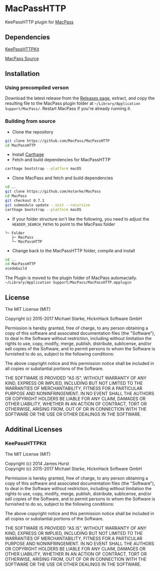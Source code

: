 # MacPassHTTP

KeePassHTTP plugin for [MacPass](https://github.com/mstarke/MacPass)

## Dependencies

[KeePassHTTPKit](https://github.com/MacPass/KeePassHTTPKit)

[MacPass Source](https://github.com/mstarke/MacPass)

## Installation

### Using precompiled verson

Download the latest release from the [Releases page](https://github.com/MacPass/MacPassHTTP/releases), extract, and copy the resulting file to the MacPass plugin folder at `~/Library/Application Support/MacPass/`. Restart MacPass if you're already running it.

### Building from source

* Clone the repository
```bash
git clone https://github.com/MacPass/MacPassHTTP
cd MacPassHTTP
```
* Install [Carthage](https://github.com/Carthage/Carthage#installing-carthage)
* Fetch and build dependencies for MacPassHTTP
```bash
carthage bootstrap --platform macOS
```
* Clone MacPass and fetch and build dependencies
```bash
cd ..
git clone https://github.com/mstarke/MacPass
cd MacPass
git checkout 0.7.1
git submodule update --init --recursive
carthage bootstrap --platform macOS
```

* If your folder structure isn't like the following, you need to adjust the ````HEADER_SEARCH_PATHS```` to point to the MacPass folder
````
└─ Folder
   ├─ MacPass
   └─ MacPassHTTP
````

* Change back to the MacPassHTTP folder, compile and install
```bash
cd ..
cd MacPassHTTP
xcodebuild
```

The Plugin is moved to the plugin folder of MacPass automacially.
````~/Library/Application Support/MacPass/MacPassHTTP.mpplugin````

## License

The MIT License (MIT)

Copyright (c) 2015-2017 Michael Starke, HicknHack Software GmbH

Permission is hereby granted, free of charge, to any person obtaining a copy
of this software and associated documentation files (the "Software"), to deal
in the Software without restriction, including without limitation the rights
to use, copy, modify, merge, publish, distribute, sublicense, and/or sell
copies of the Software, and to permit persons to whom the Software is
furnished to do so, subject to the following conditions:

The above copyright notice and this permission notice shall be included in all
copies or substantial portions of the Software.

THE SOFTWARE IS PROVIDED "AS IS", WITHOUT WARRANTY OF ANY KIND, EXPRESS OR
IMPLIED, INCLUDING BUT NOT LIMITED TO THE WARRANTIES OF MERCHANTABILITY,
FITNESS FOR A PARTICULAR PURPOSE AND NONINFRINGEMENT. IN NO EVENT SHALL THE
AUTHORS OR COPYRIGHT HOLDERS BE LIABLE FOR ANY CLAIM, DAMAGES OR OTHER
LIABILITY, WHETHER IN AN ACTION OF CONTRACT, TORT OR OTHERWISE, ARISING FROM,
OUT OF OR IN CONNECTION WITH THE SOFTWARE OR THE USE OR OTHER DEALINGS IN THE
SOFTWARE.

## Additinal Licenses

### KeePassHTTPKit

The MIT License (MIT)

Copyright (c) 2014 James Hurst<br>
Copyright (c) 2015-2017 Michael Starke, HicknHack Software GmbH

Permission is hereby granted, free of charge, to any person obtaining a copy
of this software and associated documentation files (the "Software"), to deal
in the Software without restriction, including without limitation the rights
to use, copy, modify, merge, publish, distribute, sublicense, and/or sell
copies of the Software, and to permit persons to whom the Software is
furnished to do so, subject to the following conditions:

The above copyright notice and this permission notice shall be included in
all copies or substantial portions of the Software.

THE SOFTWARE IS PROVIDED "AS IS", WITHOUT WARRANTY OF ANY KIND, EXPRESS OR
IMPLIED, INCLUDING BUT NOT LIMITED TO THE WARRANTIES OF MERCHANTABILITY,
FITNESS FOR A PARTICULAR PURPOSE AND NONINFRINGEMENT. IN NO EVENT SHALL THE
AUTHORS OR COPYRIGHT HOLDERS BE LIABLE FOR ANY CLAIM, DAMAGES OR OTHER
LIABILITY, WHETHER IN AN ACTION OF CONTRACT, TORT OR OTHERWISE, ARISING FROM,
OUT OF OR IN CONNECTION WITH THE SOFTWARE OR THE USE OR OTHER DEALINGS IN
THE SOFTWARE.
